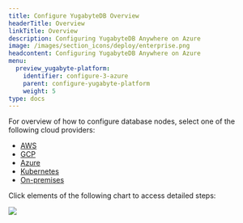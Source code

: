 ```yaml
---
title: Configure YugabyteDB Overview
headerTitle: Overview
linkTitle: Overview
description: Configuring YugabyteDB Anywhere on Azure
image: /images/section_icons/deploy/enterprise.png
headcontent: Configuring YugabyteDB Anywhere on Azure
menu:
  preview_yugabyte-platform:
    identifier: configure-3-azure
    parent: configure-yugabyte-platform
    weight: 5
type: docs
---
```


For overview of how to configure database nodes, select one of the following cloud providers:

<ul class="nav nav-tabs-alt nav-tabs-yb">

  <li>
    <a href="../aws/" class="nav-link">
      <i class="fab fa-aws"></i>
      AWS
    </a>
  </li>

  <li>
    <a href="../gcp/" class="nav-link">
      <i class="fab fa-google" aria-hidden="true"></i>
      GCP
    </a>
  </li>

  <li>
    <a href="../azure/" class="nav-link active">
      <i class="fab fa-windows" aria-hidden="true"></i>
      Azure
    </a>
  </li>

  <li>
    <a href="../kubernetes/" class="nav-link">
      <i class="fas fa-cubes" aria-hidden="true"></i>
      Kubernetes
    </a>
  </li>

  <li>
    <a href="../onprem/" class="nav-link">
      <i class="fas fa-building"></i>
      On-premises
    </a>
  </li>

</ul>

Click elements of the following chart to access detailed steps:

<div class="image-with-map">
<img src="/images/ee/flowchart/yb-configure-azure.png" usemap="#image-map">

<map name="image-map">
    <area alt="Configure Azure" title="Configure Azure" href="/preview/yugabyte-platform/configure-yugabyte-platform/set-up-cloud-provider/azure/" coords="264,368,624,423" shape="rect" style="top: 38%; left: 29%; width: 42%; height: 7%;">
    <area alt="Create admin user" title="Create admin user" href="/preview/yugabyte-platform/configure-yugabyte-platform/create-admin-user/" coords="289,259,611,316" shape="rect" style="top:27%; left:31%; width:38%; height:6%;">
    <area alt="configure cloud provider" title="configure cloud provider" href="/preview/yugabyte-platform/configure-yugabyte-platform/" coords="382,68,521,197" shape="rect" style=" top: 5%; left: 41%; width: 18%; height: 17%; ">
</map>
</div>
